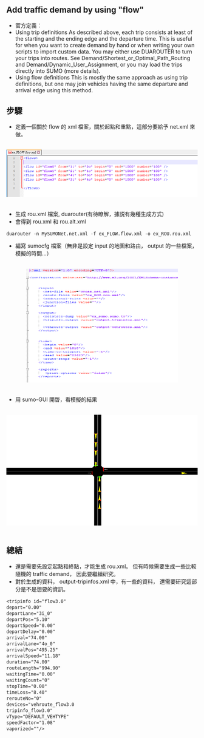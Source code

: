 Add traffic demand by using "flow"
---
* 官方定義：
* Using trip definitions
As described above, each trip consists at least of the starting and the ending edge and the departure time. This is useful for when you want to create demand by hand or when writing your own scripts to import custom data. You may either use DUAROUTER to turn your trips into routes. See Demand/Shortest_or_Optimal_Path_Routing and Demand/Dynamic_User_Assignment, or you may load the trips directly into SUMO (more details).
* Using flow definitions
This is mostly the same approach as using trip definitions, but one may join vehicles having the same departure and arrival edge using this method.


步驟
---
* 定義一個關於 flow 的 xml 檔案，關於起點和重點，這部分要給予 net.xml 來做。
</br>
<div align=center> <img src="https://github.com/AvisChiu/SUMO/blob/master/create_demand_with_flow/figure/figure1.png" width="600"/></div>
</br>    

* 生成 rou.xml 檔案, duarouter(有待瞭解，據説有幾種生成方式)
* 會得到 rou.xml 和 rou.alt.xml
```
duarouter -n MySUMONet.net.xml -f ex_FLOW.flow.xml -o ex_ROU.rou.xml
```
* 編寫 sumocfg 檔案（無非是設定 input 的地圖和路由， output 的一些檔案， 模擬的時間...）
</br>
<div align=center> <img src="https://github.com/AvisChiu/SUMO/blob/master/create_demand_with_flow/figure/figure2.png" width="400", height="300"/></div>
</br>   

* 用 sumo-GUI 開啓，看模擬的結果
</br>
<div align=center> <img src="https://github.com/AvisChiu/SUMO/blob/master/create_demand_with_flow/figure/figure3.PNG" width="600"/></div>
</br>   

總結
---
* 還是需要先設定起點和終點，才能生成 rou.xml。 但有時候需要生成一些比較隨機的 traffic demand， 因此要繼續研究。
* 對於生成的資料， output-tripinfos.xml 中，有一些的資料， 還需要研究這部分是不是想要的資訊。
```
<tripinfo id="flow3.0" 
depart="0.00" 
departLane="3i_0" 
departPos="5.10" 
departSpeed="0.00" 
departDelay="0.00" 
arrival="74.00" 
arrivalLane="4o_0" 
arrivalPos="495.25" 
arrivalSpeed="11.18" 
duration="74.00" 
routeLength="994.90" 
waitingTime="0.00" 
waitingCount="0" 
stopTime="0.00" 
timeLoss="8.40" 
rerouteNo="0" 
devices="vehroute_flow3.0 
tripinfo_flow3.0"
vType="DEFAULT_VEHTYPE" 
speedFactor="1.08" 
vaporized=""/>
```
